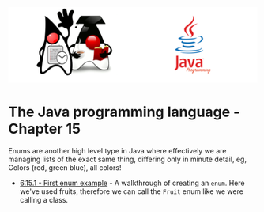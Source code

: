 ![](/assets/javarepologo.png)

# The Java programming language - Chapter 15

Enums are another high level type in Java where effectively we are managing lists of the exact same thing, differing only in minute detail, eg, Colors (red, green blue), all colors!

- [6.15.1 - First enum example](/src/com/irisida/lang/part06/chapter15/firstenum) - A walkthrough of creating an `enum`. Here we've used fruits, therefore we can call the `Fruit` enum like we were calling a class.